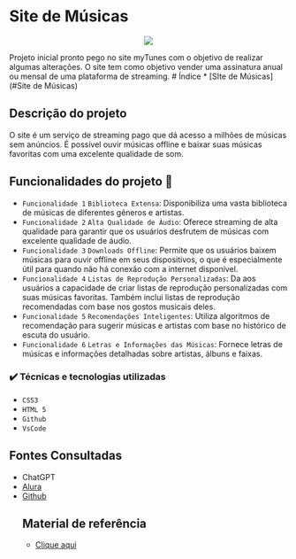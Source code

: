 # Site de Músicas
<p align="center">
<img loading="lazy" src="http://img.shields.io/static/v1?label=STATUS&message=EM%20DESENVOLVIMENTO&color=GREEN&style=for-the-badge"/>
</p>
Projeto inicial pronto pego no site myTunes com o objetivo de realizar algumas alterações. O site tem como objetivo vender uma assinatura anual ou mensal de uma plataforma de streaming. 
# Índice 
* [SIte de Músicas](#Site de Músicas)

## Descrição do projeto 
O site é um serviço de streaming pago que dá acesso a milhões de músicas sem anúncios. É possível ouvir músicas offline e baixar suas músicas favoritas com uma excelente qualidade de som. 

## Funcionalidades do projeto :hammer: 
- `Funcionalidade 1` `Biblioteca Extensa`: Disponibiliza uma vasta biblioteca de músicas de diferentes gêneros e artistas.
- `Funcionalidade 2` `Alta Qualidade de Áudio`: Oferece streaming de alta qualidade para garantir que os usuários desfrutem de músicas com excelente qualidade de áudio.
- `Funcionalidade 3` `Downloads Offline`: Permite que os usuários baixem músicas para ouvir offline em seus dispositivos, o que é especialmente útil para quando não há conexão com a internet disponível.
- `Funcionalidade 4` `Listas de Reprodução Personalizadas`: Da aos usuários a capacidade de criar listas de reprodução personalizadas com suas músicas favoritas. Também inclui listas de reprodução recomendadas com base nos gostos musicais deles.
- `Funcionalidade 5` `Recomendações Inteligentes`: Utiliza algoritmos de recomendação para sugerir músicas e artistas com base no histórico de escuta do usuário.
- `Funcionalidade 6` `Letras e Informações das Músicas`: Fornece letras de músicas e informações detalhadas sobre artistas, álbuns e faixas.


### ✔️ Técnicas e tecnologias utilizadas

- ``CSS3``
- ``HTML 5``
- ``Github``
- ``VsCode``

## Fontes Consultadas 
* ChatGPT
* [Alura](https://www.alura.com.br/artigos/escrever-bom-readme)
* [Github](https://gist.github.com/lohhans/f8da0b147550df3f96914d3797e9fb89)
  ## Material de referência
  * [Clique aqui](https://jolly-kalam-23776e.netlify.app/mytunes/)
    

  
